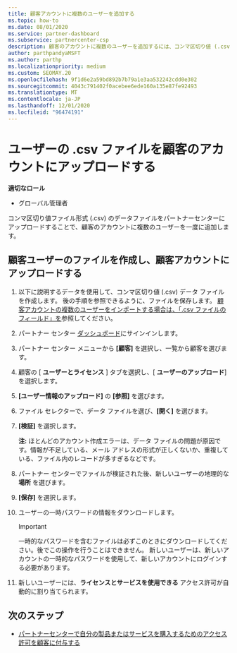 ```yaml
---
title: 顧客アカウントに複数のユーザーを追加する
ms.topic: how-to
ms.date: 08/01/2020
ms.service: partner-dashboard
ms.subservice: partnercenter-csp
description: 顧客のアカウントに複数のユーザーを追加するには、コンマ区切り値 (.csv) ファイル形式を使用して、パートナーセンターにデータファイルをアップロードします。
author: parthpandyaMSFT
ms.author: parthp
ms.localizationpriority: medium
ms.custom: SEOMAY.20
ms.openlocfilehash: 9f1d6e2a59bd892b7b79a1e3aa532242cdd0e302
ms.sourcegitcommit: 4043c791402f0acebee6ede160a135e87fe92493
ms.translationtype: MT
ms.contentlocale: ja-JP
ms.lasthandoff: 12/01/2020
ms.locfileid: "96474191"
---
```

# <a name="upload-a-csv-file-of-users-to-a-customers-account"></a>ユーザーの .csv ファイルを顧客のアカウントにアップロードする


**適切なロール**

- グローバル管理者

コンマ区切り値ファイル形式 (.csv) のデータファイルをパートナーセンターにアップロードすることで、顧客のアカウントに複数のユーザーを一度に追加します。 

## <a name="create-the-file-of-customer-users-and-upload-to-customer-account"></a>顧客ユーザーのファイルを作成し、顧客アカウントにアップロードする

1. 以下に説明するデータを使用して、コンマ区切り値 (.csv) データ ファイルを作成します。 後の手順を参照できるように、ファイルを保存します。 [顧客アカウントの複数のユーザーをインポートする場合は、「.csv ファイルのフィールド」を](file-customer-users.md)参照してください。 

2. パートナー センター [ダッシュボード](https://partner.microsoft.com/dashboard)にサインインします。

3. パートナー センター メニューから **[顧客]** を選択し、一覧から顧客を選びます。

4. 顧客の [ **ユーザーとライセンス** ] タブを選択し、[ **ユーザーのアップロード**] を選択します。

5. **[ユーザー情報のアップロード]** の **[参照]** を選びます。

6. ファイル セレクターで、データ ファイルを選び、**[開く]** を選びます。

7. **[検証]** を選択します。

    **注:** ほとんどのアカウント作成エラーは、データ ファイルの問題が原因です。情報が不足している、メール アドレスの形式が正しくないか、重複している、ファイル内のレコードが多すぎるなどです。

8. パートナー センターでファイルが検証された後、新しいユーザーの地理的な **場所** を選びます。
9. **[保存]** を選択します。
10. ユーザーの一時パスワードの情報をダウンロードします。

    >[!IMPORTANT]
    > 一時的なパスワードを含むファイルは必ずこのときにダウンロードしてください。後でこの操作を行うことはできません。 新しいユーザーは、新しいアカウントの一時的なパスワードを使用して、新しいアカウントにログインする必要があります。

11. 新しいユーザーには、**ライセンスとサービスを使用できる** アクセス許可が自動的に割り当てられます。 

## <a name="next-steps"></a>次のステップ

- [パートナーセンターで自分の製品またはサービスを購入するためのアクセス許可を顧客に付与する](give-customers-permission.md)
